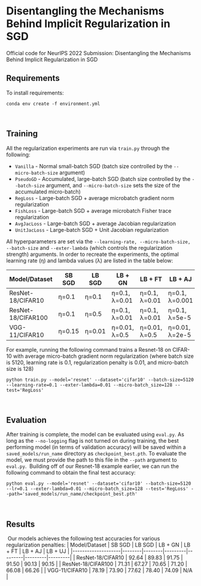# Disentangling the Mechanisms Behind Implicit Regularization in SGD
Official code for NeurIPS 2022 Submission: Disentangling the Mechanisms Behind Implicit Regularization in SGD
​
## Requirements
To install requirements:
​
```setup
conda env create -f environment.yml
```
​
## Training
All the regularization experiments are run via `train.py` through the following:
​
* `Vanilla` - Normal small-batch SGD (batch size controlled by the `--micro-batch-size` argument)
* `PseudoGD` - Accumulated, large-batch SGD (batch size controlled by the `--batch-size` argument, and `--micro-batch-size` sets the size of the accumulated micro-batch)
* `RegLoss` - Large-batch SGD + average microbatch gradient norm regularization
* `FishLoss` - Large-batch SGD + average microbatch Fisher trace regularization
* `AvgJacLoss` - Large-batch SGD + average Jacobian regularization
* `UnitJacLoss` - Large-batch SGD + Unit Jacobian regularization


All hyperparameters are set via the `--learning-rate, --micro-batch-size, --batch-size` and `--exter-lambda` (which controls the regularization strength) arguments. In order to recreate the experiments, the optimal learning rate (η) and lambda values (λ) are listed in the table below:


| Model/Dataset      | SB SGD | LB SGD | LB + GN       | LB + FT       | LB + AJ        | LB + UJ        |
|--------------------|--------|--------|---------------|---------------|----------------|----------------|
| ResNet-18/CIFAR10  | η=0.1  | η=0.1  | η=0.1, λ=0.01 | η=0.1, λ=0.01 | η=0.1, λ=0.001 | η=0.1, λ=0.001 |
| ResNet-18/CIFAR100 | η=0.1  | η=0.5  | η=0.1, λ=0.01 | η=0.1, λ=0.01 | η=0.1, λ=5e-5  | η=0.1, λ=0.001 |
| VGG-11/CIFAR10     | η=0.15 | η=0.01 | η=0.01, λ=0.5 | η=0.01, λ=0.5 | η=0.01, λ=2e-5 | N/A            |


For example, running the following command trains a Resnet-18 on CIFAR-10 with average micro-batch gradient norm regularization (where batch size is 5120, learning rate is 0.1, regularization penalty is 0.01, and micro-batch size is 128)
​
```setup
python train.py --model='resnet' --dataset='cifar10' --batch-size=5120 --learning-rate=0.1 --exter-lambda=0.01 --micro-batch_size=128 --test='RegLoss'
```
​
## Evaluation
After training is complete, the model can be evaluated using `eval.py`. As long as the `--no-logging` flag is not turned on during training, the best performing model (in terms of validation accuracy) will be saved within a `saved_models/run_name` directory as `checkpoint_best.pth`. To evaluate the model, we must provide the path to this file in the `--path` argument to `eval.py`.
​
Building off of our Resnet-18 example earlier, we can run the following command to obtain the final test accuracy:
​
```setup
python eval.py --model='resnet' --dataset='cifar10' --batch-size=5120 --lr=0.1 --exter-lambda=0.01 --micro-batch_size=128 --test='RegLoss' --path='saved_models/run_name/checkpoint_best.pth'
```
​
## Results
​
Our models achieves the following test accuracies for various regularization penalties:
| Model/Dataset      | SB SGD | LB SGD | LB + GN | LB + FT | LB + AJ | LB + UJ |
|--------------------|--------|--------|---------|---------|---------|---------|
| ResNet-18/CIFAR10  | 92.64  | 89.83  | 91.75   | 91.50   | 90.13   | 90.15   |
| ResNet-18/CIFAR100 | 71.31  | 67.27  | 70.65   | 71.20   | 66.08   | 66.26   |
| VGG-11/CIFAR10      | 78.19  | 73.90  | 77.62   | 78.40   | 74.09   | N/A    |
